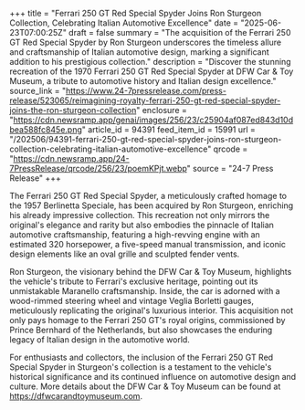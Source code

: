 +++
title = "Ferrari 250 GT Red Special Spyder Joins Ron Sturgeon Collection, Celebrating Italian Automotive Excellence"
date = "2025-06-23T07:00:25Z"
draft = false
summary = "The acquisition of the Ferrari 250 GT Red Special Spyder by Ron Sturgeon underscores the timeless allure and craftsmanship of Italian automotive design, marking a significant addition to his prestigious collection."
description = "Discover the stunning recreation of the 1970 Ferrari 250 GT Red Special Spyder at DFW Car & Toy Museum, a tribute to automotive history and Italian design excellence."
source_link = "https://www.24-7pressrelease.com/press-release/523065/reimagining-royalty-ferrari-250-gt-red-special-spyder-joins-the-ron-sturgeon-collection"
enclosure = "https://cdn.newsramp.app/genai/images/256/23/c25904af087ed843d10dbea588fc845e.png"
article_id = 94391
feed_item_id = 15991
url = "/202506/94391-ferrari-250-gt-red-special-spyder-joins-ron-sturgeon-collection-celebrating-italian-automotive-excellence"
qrcode = "https://cdn.newsramp.app/24-7PressRelease/qrcode/256/23/poemKPjt.webp"
source = "24-7 Press Release"
+++

<p>The Ferrari 250 GT Red Special Spyder, a meticulously crafted homage to the 1957 Berlinetta Speciale, has been acquired by Ron Sturgeon, enriching his already impressive collection. This recreation not only mirrors the original's elegance and rarity but also embodies the pinnacle of Italian automotive craftsmanship, featuring a high-revving engine with an estimated 320 horsepower, a five-speed manual transmission, and iconic design elements like an oval grille and sculpted fender vents.</p><p>Ron Sturgeon, the visionary behind the DFW Car & Toy Museum, highlights the vehicle's tribute to Ferrari's exclusive heritage, pointing out its unmistakable Maranello craftsmanship. Inside, the car is adorned with a wood-rimmed steering wheel and vintage Veglia Borletti gauges, meticulously replicating the original's luxurious interior. This acquisition not only pays homage to the Ferrari 250 GT's royal origins, commissioned by Prince Bernhard of the Netherlands, but also showcases the enduring legacy of Italian design in the automotive world.</p><p>For enthusiasts and collectors, the inclusion of the Ferrari 250 GT Red Special Spyder in Sturgeon's collection is a testament to the vehicle's historical significance and its continued influence on automotive design and culture. More details about the DFW Car & Toy Museum can be found at <a href='https://dfwcarandtoymuseum.com' rel='nofollow' target='_blank'>https://dfwcarandtoymuseum.com</a>.</p>